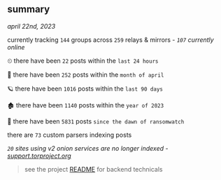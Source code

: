 
## summary
_april 22nd, 2023_

currently tracking `144` groups across `259` relays & mirrors - _`107` currently online_

⏲ there have been `22` posts within the `last 24 hours`

🦈 there have been `252` posts within the `month of april`

🪐 there have been `1016` posts within the `last 90 days`

🏚 there have been `1140` posts within the `year of 2023`

🦕 there have been `5831` posts `since the dawn of ransomwatch`

there are `73` custom parsers indexing posts

_`20` sites using v2 onion services are no longer indexed - [support.torproject.org](https://support.torproject.org/onionservices/v2-deprecation/)_

> see the project [README](https://github.com/joshhighet/ransomwatch#ransomwatch--) for backend technicals
